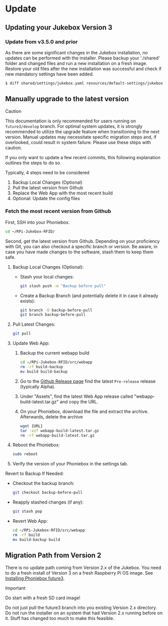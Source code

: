 # Update

## Updating your Jukebox Version 3

### Update from v3.5.0 and prior

As there are some significant changes in the Jukebox installation, no updates can be performed with the installer.
Please backup your './shared' folder and changed files and run a new installation on a fresh image.
Restore your old files after the new installation was successful and check if new mandatory settings have been added.

``` bash
$ diff shared/settings/jukebox.yaml resources/default-settings/jukebox.default.yaml
```

## Manually upgrade to the latest version

> [!CAUTION]
> This documentation is only recommended for users running on `future3/develop` branch. For optimal system updates, it is strongly recommended to utilize the upgrade feature when transitioning to the next version. Manual updates may necessitate specific migration steps and, if overlooked, could result in system failure. Please use these steps with caution.

If you only want to update a few recent commits, this following explanation outlines the steps to do so

Typically, 4 steps need to be considered

1. Backup Local Changes (Optional)
1. Pull the latest version from Github
1. Replace the Web App with the most recent build
1. Optional: Update the config files

### Fetch the most recent version from Github

First, SSH into your Phoniebox.

```bash
cd ~/RPi-Jukebox-RFID/
```

Second, get the latest version from Github. Depending on your proficiency with Git, you can also checkout a specific branch or version.
Be aware, in case you have made changes to the software, stash them to keep them safe.

1. Backup Local Changes (Optional):
    - Stash your local changes:

        ```bash
        git stash push -m "Backup before pull"
        ```

    - Create a Backup Branch (and potentially delete it in case it already exists):

        ```bash
        git branch -D backup-before-pull
        git branch backup-before-pull
        ```

1. Pull Latest Changes:

   ```bash
   git pull
   ```

1. Update Web App:
    1. Backup the current webapp build

        ```bash
        cd ~/RPi-Jukebox-RFID/src/webapp
        rm -rf build-backup
        mv build build-backup
        ```

    1. Go to the [Github Release page](https://github.com/MiczFlor/RPi-Jukebox-RFID/releases) find the latest `Pre-release` release (typically Alpha).
    1. Under "Assets", find the latest Web App release called "webapp-build-latest.tar.gz" and copy the URL.
    1. On your Phoniebox, download the file and extract the archive. Afterwards, delete the archive

        ```bash
        wget {URL}
        tar -xzf webapp-build-latest.tar.gz
        rm -rf webapp-build-latest.tar.gz
        ```

1. Reboot the Phoniebox:

   ```bash
   sudo reboot
   ```

1. Verify the version of your Phoniebox in the settings tab.

Revert to Backup If Needed:

- Checkout the backup branch:

    ```bash
    git checkout backup-before-pull
    ```

- Reapply stashed changes (if any):

    ```bash
    git stash pop
    ```

- Revert Web App:

    ```bash
    cd ~/RPi-Jukebox-RFID/src/webapp
    rm -rf build
    mv build-backup build
    ```

## Migration Path from Version 2

There is no update path coming from Version 2.x of the Jukebox.
You need to do a fresh install of Version 3 on a fresh Raspberry Pi OS image.
See [Installing Phoniebox future3](./installation.md).

> [!IMPORTANT]
> Do start with a fresh SD card image!

Do not just pull the future3 branch into you existing Version 2.x directory.
Do not run the installer on an system that had Version 2.x running before on it.
Stuff has changed too much to make this feasible.
